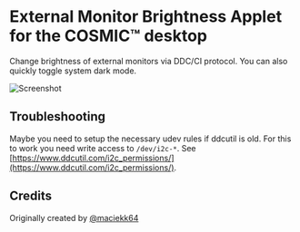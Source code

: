 # External Monitor Brightness Applet for the COSMIC™ desktop

Change brightness of external monitors via DDC/CI protocol. You can also quickly toggle system dark mode.

![Screenshot](res/screenshot1.png)

## Troubleshooting

Maybe you need to setup the necessary udev rules if ddcutil is old.
For this to work you need write access to `/dev/i2c-*`.
See [https://www.ddcutil.com/i2c_permissions/](https://www.ddcutil.com/i2c_permissions/).

## Credits

Originally created by [@maciekk64](https://github.com/maciekk64)
